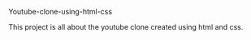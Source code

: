 Youtube-clone-using-html-css

This project is all about the youtube clone created using html and css.
